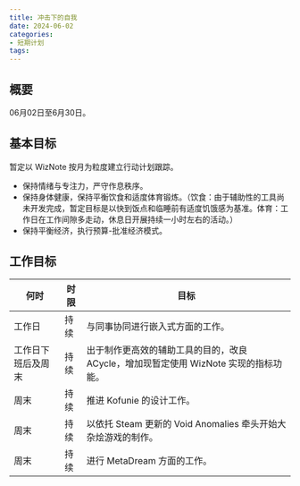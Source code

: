 ```yaml
---
title: 冲击下的自我
date: 2024-06-02
categories:
- 短期计划
tags:
---
```


## 概要

06月02日至6月30日。

## 基本目标

暂定以 WizNote 按月为粒度建立行动计划跟踪。

- 保持情绪与专注力，严守作息秩序。
- 保持身体健康，保持平衡饮食和适度体育锻炼。（饮食：由于辅助性的工具尚未开发完成，暂定目标是以快到饭点和临睡前有适度饥饿感为基准。体育：工作日在工作间隙多走动，休息日开展持续一小时左右的活动。）
- 保持平衡经济，执行预算-批准经济模式。

## 工作目标

| 何时 | 时限 | 目标 |
| --- | --- | --- |
| 工作日 | 持续 | 与同事协同进行嵌入式方面的工作。|
| 工作日下班后及周末 | 持续 | 出于制作更高效的辅助工具的目的，改良 ACycle，增加现暂定使用 WizNote 实现的指标功能。|
| 周末 | 持续 | 推进 Kofunie 的设计工作。|
| 周末 | 持续 | 以依托 Steam 更新的 Void Anomalies 牵头开始大杂烩游戏的制作。|
| 周末 | 持续 | 进行 MetaDream 方面的工作。|
